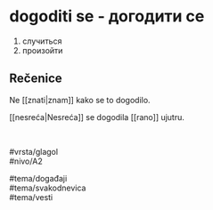 # dogoditi se - догодити се

1. случиться  
2. произойти

## Rečenice

Ne [[znati|znam]] kako se to dogodilo.

[[nesreća|Nesreća]] se dogodila [[rano]] ujutru.

<br>

#vrsta/glagol  
#nivo/A2  

#tema/događaji  
#tema/svakodnevica  
#tema/vesti

